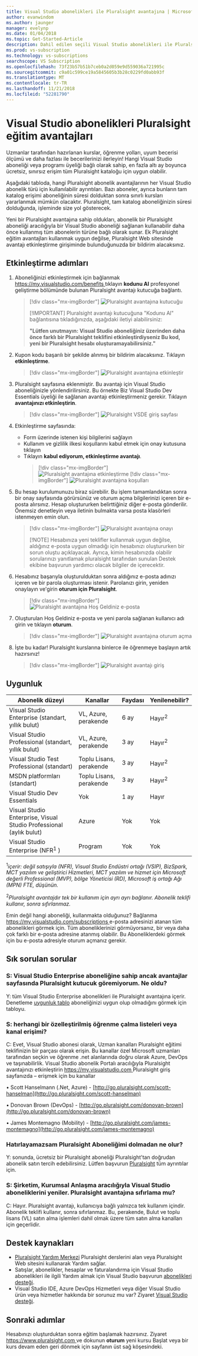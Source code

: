 ```yaml
---
title: Visual Studio abonelikleri ile Pluralsight avantajına | Microsoft Docs
author: evanwindom
ms.author: jaunger
manager: evelynp
ms.date: 01/04/2018
ms.topic: Get-Started-Article
description: Dahil edilen seçili Visual Studio abonelikleri ile Pluralsight eğitim aboneliği hakkında bilgi edinin.
ms.prod: vs-subscription
ms.technology: vs-subscriptions
searchscope: VS Subscription
ms.openlocfilehash: 73f23b57b51b7ceb0a2d059e9d559036a721995c
ms.sourcegitcommit: c9a01c599ce19a5845605b3b28c0229fd0abb93f
ms.translationtype: MT
ms.contentlocale: tr-TR
ms.lasthandoff: 11/21/2018
ms.locfileid: "52281790"
---
```

# <a name="pluralsight-training-benefits-in-visual-studio-subscriptions"></a>Visual Studio abonelikleri Pluralsight eğitim avantajları

Uzmanlar tarafından hazırlanan kurslar, öğrenme yolları, uyum becerisi ölçümü ve daha fazlası ile becerilerinizi ilerleyin!  Hangi Visual Studio aboneliği veya programı üyeliği bağlı olarak sahip, en fazla altı ay boyunca ücretsiz, sınırsız erişim tüm Pluralsight kataloğu için uygun olabilir.

Aşağıdaki tabloda, hangi Pluralsight abonelik avantajlarının her Visual Studio abonelik türü için kullanılabilir ayrıntıları.  Bazı aboneler, ayrıca bunların tam katalog erişimi aboneliğinin süresi dolduktan sonra sınırlı kursları yararlanmak mümkün olacaktır. Pluralsight, tam katalog aboneliğinizin süresi dolduğunda, işleminde size yol gösterecek.

 Yeni bir Pluralsight avantajına sahip oldukları, abonelik bir Pluralsight aboneliği aracılığıyla bir Visual Studio aboneliği sağlanan kullanabilir daha önce kullanmış tüm abonelerin türüne bağlı olarak sunar. Ek Pluralsight eğitim avantajları kullanmak uygun değilse, Pluralsight Web sitesinde avantajı etkinleştirme girişiminde bulunduğunuzda bir bildirim alacaksınız.


## <a name="activation-steps"></a>Etkinleştirme adımları
1. Aboneliğinizi etkinleştirmek için bağlanmak [ https://my.visualstudio.com/benefits ](https://my.visualstudio.com/benefits?wt.mc_id=o~msft~docs) tıklayın **kodunu Al** profesyonel geliştirme bölümünde bulunan Pluralsight avantajı kutucuğa bağlantı.
   > [!div class="mx-imgBorder"]
   > ![Pluralsight avantajına kutucuğu](_img/vs-pluralsight/vs-pluralsight-3month-tile.png)
   > 
   > [!IMPORTANT]
   > Pluralsight avantajı kutucuğuna "Kodunu Al" bağlantısına tıkladığınızda, aşağıdaki iletiyi alabilirsiniz:
   > 
   > **"Lütfen unutmayın: Visual Studio aboneliğiniz üzerinden daha önce farklı bir Pluralsight teklifini etkinleştirdiyseniz Bu kod, yeni bir Pluralsight hesabı oluşturamayabilirsiniz."**

2. Kupon kodu başarılı bir şekilde alınmış bir bildirim alacaksınız.  Tıklayın **etkinleştirme**.
   > [!div class="mx-imgBorder"]
   > ![Pluralsight avantajına etkinleştir](_img/vs-pluralsight/vs-pluralsight-activate.png)

3. Pluralsight sayfasına eklenmiştir. Bu avantajı için Visual Studio aboneliğinizle yönlendirilirsiniz.  Bu örnekte Biz Visual Studio Dev Essentials üyeliği ile sağlanan avantajı etkinleştirmeniz gerekir. Tıklayın **avantajınızı etkinleştirin**.
   > [!div class="mx-imgBorder"]
   > ![Pluralsight VSDE giriş sayfası](_img/vs-pluralsight/vs-pluralsight-vsde-landing.png)

4. Etkinleştirme sayfasında:
   - Form üzerinde istenen kişi bilgilerini sağlayın
   - Kullanım ve gizlilik ilkesi koşullarını kabul etmek için onay kutusuna tıklayın
   - Tıklayın **kabul ediyorum, etkinleştirme avantajı**.
     > [!div class="mx-imgBorder"]
     > ![Pluralsight avantajına etkinleştirme](_img/vs-pluralsight/vs-pluralsight-create-account-no-code.png)
     > [!div class="mx-imgBorder"]
     > ![Pluralsight avantajına koşulları](_img/vs-pluralsight/vs-pluralsight-terms.png)

5. Bu hesap kurulumunuzu biraz sürebilir.  Bu işlem tamamlandıktan sonra bir onay sayfasında görürsünüz ve oturum açma bilgilerinizi içeren bir e-posta alırsınız.  Hesap oluştururken belirttiğiniz diğer e-posta gönderilir.  Önemsiz denetleyin veya iletinin bulmakta varsa posta klasörleri istenmeyen emin olun.
   > [!div class="mx-imgBorder"]
   > ![Pluralsight avantajına onayı](_img/vs-pluralsight/vs-pluralsight-confirmation-vse.png)
   > 
   > [!NOTE]
   > Hesabınıza yeni teklifler kullanmak uygun değilse, aldığınız e-posta uygun olmadığı için hesabınızı oluştururken bir sorun oluştu açıklayacak.  Ayrıca, kimin hesabınızda olabilir sorularınızı yanıtlamak pluralsight tarafından sunulan Destek ekibine başvurun yardımcı olacak bilgiler de içerecektir.

6. Hesabınız başarıyla oluşturulduktan sonra aldığınız e-posta adınızı içeren ve bir parola oluşturması istenir.  Parolanızı girin, yeniden onaylayın ve'girin **oturum için Pluralsight**.
   > [!div class="mx-imgBorder"]
   > ![Pluralsight avantajına Hoş Geldiniz e-posta](_img/vs-pluralsight/vs-pluralsight-welcome-email.png)

7. Oluşturulan Hoş Geldiniz e-posta ve yeni parola sağlanan kullanıcı adı girin ve tıklayın **oturum**.
   > [!div class="mx-imgBorder"]
   > ![Pluralsight avantajına oturum açma](_img/vs-pluralsight/vs-pluralsight-login.png)

8. İşte bu kadar!  Pluralsight kurslarına binlerce ile öğrenmeye başlayın artık hazırsınız!
   > [!div class="mx-imgBorder"]
   > ![Pluralsight avantajı giriş](_img/vs-pluralsight/vs-pluralsight-home.png)

## <a name="eligibility"></a>Uygunluk

|                          Abonelik düzeyi                          |     Kanallar      |    Faydası    |   Yenilenebilir?   |
|----------------------------------------------------------------------|-------------------|---------------|----------------|
|          Visual Studio Enterprise (standart, yıllık bulut)           | VL, Azure, perakende |   6 ay    | Hayır<sup>2</sup> |
|         Visual Studio Professional (standart, yıllık bulut)          | VL, Azure, perakende |   3 ay    | Hayır<sup>2</sup> |
|              Visual Studio Test Professional (standart)              |    Toplu Lisans, perakende     |   3 ay    | Hayır<sup>2</sup> |
|                      MSDN platformları (standart)                       |    Toplu Lisans, perakende     |   3 ay    | Hayır<sup>2</sup> |
|                     Visual Studio Dev Essentials                     |        Yok         |   1 ay    |       Hayır       |
| Visual Studio Enterprise, Visual Studio Professional (aylık bulut) |       Azure       | Yok |       Yok       |
|             Visual Studio Enterprise (NFR<sup>1</sup> )              |      Program      | Yok |       Yok       |

<sup>1</sup>*içerir: değil satışıyla (NFR), Visual Studio Endüstri ortağı (VSIP), BizSpark, MCT yazılım ve geliştirici Hizmetleri, MCT yazılım ve hizmet için Microsoft değerli Professional (MVP), bölge Yöneticisi (RD), Microsoft iş ortağı Ağı (MPN) FTE, düşünün.*

<sup>2</sup>*Pluralsight avantajdır tek bir kullanım için ayrı ayrı bağlanır.  Abonelik teklifi kullanır, sonra sıfırlanmaz.*

Emin değil hangi aboneliği, kullanmakta olduğunuz?  Bağlanma [ https://my.visualstudio.com/subscriptions ](https://my.visualstudio.com/subscriptions?wt.mc_id=o~msft~docs) e-posta adresinizi atanan tüm abonelikleri görmek için. Tüm aboneliklerinizi görmüyorsanız, bir veya daha çok farklı bir e-posta adresine atanmış olabilir.  Bu Aboneliklerdeki görmek için bu e-posta adresiyle oturum açmanız gerekir.

## <a name="frequently-asked-questions"></a>Sık sorulan sorular

### <a name="q-i-have-a-visual-studio-enterprise-subscription-but-i-dont-see-the-pluralsight-tile-on-the-benefits-page-whats-wrong"></a>S: Visual Studio Enterprise aboneliğine sahip ancak avantajlar sayfasında Pluralsight kutucuk göremiyorum. Ne oldu?
Y: tüm Visual Studio Enterprise abonelikleri ile Pluralsight avantajına içerir.  Denetleme [uygunluk tablo](#eligibility) aboneliğinizi uygun olup olmadığını görmek için tabloyu.

### <a name="q-do-i-have-access-to-any-customized-learning--playlists-or-channels"></a>S: herhangi bir özelleştirilmiş öğrenme çalma listeleri veya kanal erişimi?
C: Evet, Visual Studio abonesi olarak, Uzman kanalları Pluralsight eğitimi teklifinizin bir parçası olarak erişin. Bu kanallar özel Microsoft uzmanları tarafından seçkin ve öğrenme .net alanlarında doğru olarak Azure, DevOps ve taşınabilirlik. Visual Studio abonelik Portalı aracılığıyla Pluralsight avantajınızı etkinleştirin [ https://my.visualstudio.com ](https://my.visualstudio.com?wt.mc_id=o~msft~docs) Pluralsight giriş sayfanızda – erişmek için bu kanallar

• Scott Hanselmann (.Net, Azure) - [http://go.pluralsight.com/scott-hanselman](http://go.pluralsight.com/scott-hanselman)

• Donovan Brown (DevOps) - [http://go.pluralsight.com/donovan-brown](http://go.pluralsight.com/donovan-brown)

• James Montemagno (Mobility) - [http://go.pluralsight.com/james-montemagno](http://go.pluralsight.com/james-montemagno)


### <a name="q-what-happens-when-my-pluralsight-subscription-runs-out"></a>Hatırlayamazsam Pluralsight Aboneliğimi dolmadan ne olur?
Y: sonunda, ücretsiz bir Pluralsight aboneliği Pluralsight'tan doğrudan abonelik satın tercih edebilirsiniz.  Lütfen başvurun [Pluralsight](http://www.pluralsight.com) tüm ayrıntılar için.

### <a name="q-my-company-renews-their-visual-studio-subscription-through-an-enterprise-agreement-does-the-pluralsight-benefit-reset"></a>S: Şirketim, Kurumsal Anlaşma aracılığıyla Visual Studio aboneliklerini yeniler. Pluralsight avantajına sıfırlama mu?
C: Hayır.  Pluralsight avantajı, kullanıcıya bağlı yalnızca tek kullanım içindir.  Abonelik teklifi kullanır, sonra sıfırlanmaz.  Bu, perakende, Bulut ve toplu lisans (VL) satın alma işlemleri dahil olmak üzere tüm satın alma kanalları için geçerlidir.

## <a name="support-resources"></a>Destek kaynakları
-  [Pluralsight Yardım Merkezi](https://help.pluralsight.com/help) Pluralsight derslerini alan veya Pluralsight Web sitesini kullanarak Yardım sağlar.
-  Satışlar, abonelikler, hesaplar ve faturalandırma için Visual Studio abonelikleri ile ilgili Yardım almak için Visual Studio başvurun [abonelikleri desteği](https://visualstudio.microsoft.com/subscriptions/support/).
-  Visual Studio IDE, Azure DevOps Hizmetleri veya diğer Visual Studio ürün veya hizmetler hakkında bir sorunuz mu var?  Ziyaret [Visual Studio desteği](https://visualstudio.microsoft.com/support/).

## <a name="next-steps"></a>Sonraki adımlar
Hesabınızı oluşturduktan sonra eğitim başlamak hazırsınız.  Ziyaret [ https://www.pluralsight.com ](http://www.pluralsight.com) ve dokunun **oturum** yeni kursu Başlat veya bir kurs devam eden geri dönmek için sayfanın üst sağ köşesindeki. 
